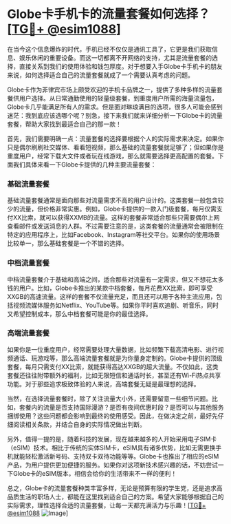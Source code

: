 # Globe卡手机卡的流量套餐如何选择？[[TG💪+ @esim1088](https://t.me/s/esim1088)]

在当今这个信息爆炸的时代，手机已经不仅仅是通讯工具了，它更是我们获取信息、娱乐休闲的重要设备。而这一切都离不开网络的支持，尤其是流量套餐的选择，直接关系到我们的使用体验和钱包厚度。对于想要入手Globe卡手机卡的朋友来说，如何选择适合自己的流量套餐就成了一个需要认真考虑的问题。

Globe卡作为菲律宾市场上颇受欢迎的手机卡品牌之一，提供了多种多样的流量套餐供用户选择。从日常通勤使用的轻量级套餐，到重度用户所需的海量流量包，Globe卡几乎能满足所有人的需求。但是面对琳琅满目的选项，很多人可能会感到迷茫：我到底应该选哪个呢？别急，接下来我们就来详细分析一下Globe卡的流量套餐，帮助大家找到最适合自己的那一款！

首先，我们需要明确一点：流量套餐的选择要根据个人的实际需求来决定。如果你只是偶尔刷刷社交媒体、看看短视频，那么基础的流量套餐就足够了；但如果你是重度用户，经常下载大文件或者玩在线游戏，那么就需要选择更高配置的套餐。下面我们具体来看一下Globe卡提供的几种主要流量套餐：

### 基础流量套餐

基础流量套餐通常是面向那些对流量需求不高的用户设计的。这类套餐一般包含较少的流量，但价格非常实惠。例如，Globe卡提供的一款入门级套餐，每月仅需支付XX比索，就可以获得XXMB的流量。这样的套餐非常适合那些只需要偶尔上网查看邮件或发送消息的人群。不过需要注意的是，这类套餐的流量通常会被限制在特定的应用程序上，比如Facebook、Instagram等社交平台。如果你的使用场景比较单一，那么基础套餐是一个不错的选择。

### 中档流量套餐

中档流量套餐介于基础和高端之间，适合那些对流量有一定需求，但又不想花太多钱的用户。比如，Globe卡推出的某款中档套餐，每月花费XX比索，即可享受XXGB的高速流量。这样的套餐不仅流量充足，而且还可以用于各种主流应用，包括视频流媒体服务如Netflix、YouTube等。如果你平时喜欢追剧、听音乐，同时又希望控制成本，那么中档套餐可能是你的最佳选择。

### 高端流量套餐

如果你是一位重度用户，经常需要处理大量数据，比如频繁下载高清电影、进行视频通话、玩游戏等，那么高端流量套餐就是为你量身定制的。Globe卡提供的顶级套餐，每月只需支付XX比索，就能获得高达XXGB的超大流量。不仅如此，这类套餐还往往附带额外的福利，比如无限短信和通话时长，甚至还有Wi-Fi热点共享功能。对于那些追求极致体验的人来说，高端套餐无疑是最理想的选择。

当然，在选择流量套餐时，除了关注流量大小外，还需要留意一些细节问题。比如，套餐内的流量是否支持国际漫游？是否有夜间优惠时段？是否可以与其他服务捆绑使用？这些问题都会影响到最终的使用感受。因此，在做决定之前，最好先仔细阅读相关条款，并结合自身的实际情况做出判断。

另外，值得一提的是，随着科技的发展，现在越来越多的人开始采用电子SIM卡（eSIM）技术。相比于传统的实体SIM卡，eSIM具有诸多优势，比如无需更换手机就能轻松激活新号码、支持双卡双待功能等等。Globe卡也推出了相应的eSIM产品，为用户提供更加便捷的服务。如果你对这项新技术感兴趣的话，不妨尝试一下Globe卡的eSIM版本，相信会给你的生活带来不一样的便利！

总之，Globe卡的流量套餐种类丰富多样，无论是预算有限的学生党，还是追求高品质生活的职场人士，都能在这里找到适合自己的方案。希望大家能够根据自己的实际需求，理性选择合适的流量套餐，让每一天都充满活力与乐趣！[[TG💪+ @esim1088](https://t.me/s/esim1088) ![Image](https://i.postimg.cc/4NQfJmqS/Snipaste-2025-05-13-00-14-12.png)]